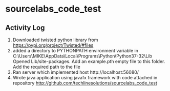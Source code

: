 # sourcelabs_code_test 

Activity Log
------------
1. Downloaded twisted python library from https://pypi.org/project/Twisted/#files
2. added a directory to PYTHONPATH environment variable in 
C:\Users\MIKE\AppData\Local\Programs\Python\Python37-32\Lib
Opened  Lib/site-packages.
Add an example.pth empty file to this folder.
Add the required path to the file
3. Ran server
which implemented host http://localhost:56080/
5. Wrote java application using javafx framework with code attached in repository
http://github.com/techlinesolutions/sourcelabs_code_test


